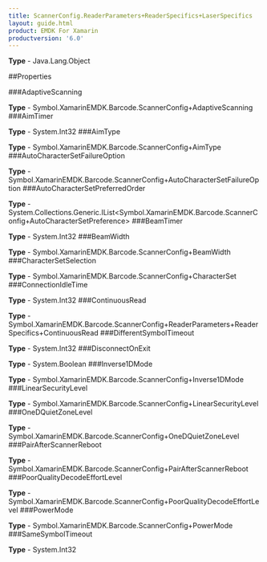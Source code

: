 ```yaml
---
title: ScannerConfig.ReaderParameters+ReaderSpecifics+LaserSpecifics
layout: guide.html
product: EMDK For Xamarin 
productversion: '6.0' 
---
```


    

**Type** - Java.Lang.Object

##Properties

###AdaptiveScanning

        

**Type** - Symbol.XamarinEMDK.Barcode.ScannerConfig+AdaptiveScanning
###AimTimer

        

**Type** - System.Int32
###AimType

        

**Type** - Symbol.XamarinEMDK.Barcode.ScannerConfig+AimType
###AutoCharacterSetFailureOption

        

**Type** - Symbol.XamarinEMDK.Barcode.ScannerConfig+AutoCharacterSetFailureOption
###AutoCharacterSetPreferredOrder

        

**Type** - System.Collections.Generic.IList<Symbol.XamarinEMDK.Barcode.ScannerConfig+AutoCharacterSetPreference>
###BeamTimer

        

**Type** - System.Int32
###BeamWidth

        

**Type** - Symbol.XamarinEMDK.Barcode.ScannerConfig+BeamWidth
###CharacterSetSelection

        

**Type** - Symbol.XamarinEMDK.Barcode.ScannerConfig+CharacterSet
###ConnectionIdleTime

        

**Type** - System.Int32
###ContinuousRead

        

**Type** - Symbol.XamarinEMDK.Barcode.ScannerConfig+ReaderParameters+ReaderSpecifics+ContinuousRead
###DifferentSymbolTimeout

        

**Type** - System.Int32
###DisconnectOnExit

        

**Type** - System.Boolean
###Inverse1DMode

        

**Type** - Symbol.XamarinEMDK.Barcode.ScannerConfig+Inverse1DMode
###LinearSecurityLevel

        

**Type** - Symbol.XamarinEMDK.Barcode.ScannerConfig+LinearSecurityLevel
###OneDQuietZoneLevel

        

**Type** - Symbol.XamarinEMDK.Barcode.ScannerConfig+OneDQuietZoneLevel
###PairAfterScannerReboot

        

**Type** - Symbol.XamarinEMDK.Barcode.ScannerConfig+PairAfterScannerReboot
###PoorQualityDecodeEffortLevel

        

**Type** - Symbol.XamarinEMDK.Barcode.ScannerConfig+PoorQualityDecodeEffortLevel
###PowerMode

        

**Type** - Symbol.XamarinEMDK.Barcode.ScannerConfig+PowerMode
###SameSymbolTimeout

        

**Type** - System.Int32
